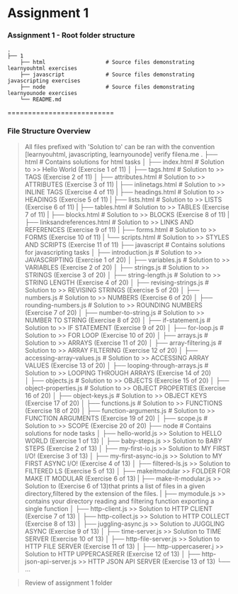 Assignment 1
==========================          
### Assignment 1 - Root folder structure
    .
    ├── 1  
        ├── html                   # Source files demonstrating learnyouhtml exercises
        ├── javascript             # Source files demonstrating javascripting exercises
        ├── node                   # Source files demonstrating learnyounode exercises
        └── README.md  
==========================
### File Structure Overview
> All files prefixed with 'Solution to' can be ran with the convention [learnyouhtml, javascripting, learnyounode] verify filena.me
    .
    ├── html                    # Contains solutions for html tasks
    │   ├── index.html       # Solution to >> Hello World (Exercise 1 of 11)
    │   ├── tags.html         # Solution to >> TAGS (Exercise 2 of 11)
    │   ├── attributes.html   # Solution to >> ATTRIBUTES (Exercise 3 of 11)
    |   ├── inlinetags.html   # Solution to >> INLINE TAGS (Exercise 4 of 11)
    |   ├── headings.html   # Solution to >> HEADINGS (Exercise 5 of 11)
    |   ├── lists.html   # Solution to >> LISTS (Exercise 6 of 11)
    |   ├── tables.html   # Solution to >> TABLES (Exercise 7 of 11)
    |   ├── blocks.html   # Solution to >> BLOCKS (Exercise 8 of 11)
    |   ├── linksandreferences.html   # Solution to >> LINKS AND REFERENCES (Exercise 9 of 11)
    |   ├── forms.html   # Solution to >> FORMS (Exercise 10 of 11)
    |   └── scripts.html   # Solution to >> STYLES AND SCRIPTS (Exercise 11 of 11)
    ├── javascript                    # Contains solutions for javascripting tasks
    │   ├── introduction.js       # Solution to >> JAVASCRIPTING (Exercise 1 of 20)
    │   ├── variables.js       # Solution to >> VARIABLES (Exercise 2 of 20)
    │   ├── strings.js   # Solution to >> STRINGS (Exercise 3 of 20)
    │   ├── string-length.js   # Solution to >> STRING LENGTH (Exercise 4 of 20)
    │   ├── revising-strings.js   # Solution to >> REVISING STRINGS (Exercise 5 of 20)
    │   ├── numbers.js   # Solution to >> NUMBERS (Exercise 6 of 20)
    │   ├── rounding-numbers.js   # Solution to >> ROUNDING NUMBERS (Exercise 7 of 20)
    │   ├── number-to-string.js   # Solution to >> NUMBER TO STRING (Exercise 8 of 20) 
    │   ├── if-statement.js   # Solution to >> IF STATEMENT (Exercise 9 of 20)
    │   ├── for-loop.js   # Solution to >> FOR LOOP (Exercise 10 of 20)
    │   ├── arrays.js   # Solution to >> ARRAYS (Exercise 11 of 20)
    │   ├── array-filtering.js   # Solution to >> ARRAY FILTERING (Exercise 12 of 20)
    │   ├── accessing-array-values.js   # Solution to >> ACCESSING ARRAY VALUES (Exercise 13 of 20) 
    │   ├── looping-through-arrays.js   # Solution to >> LOOPING THROUGH ARRAYS (Exercise 14 of 20)  
    │   ├── objects.js   # Solution to >> OBJECTS (Exercise 15 of 20)
    │   ├── object-properties.js   # Solution to >> OBJECT PROPERTIES (Exercise 16 of 20)
    │   ├── object-keys.js   # Solution to >> OBJECT KEYS (Exercise 17 of 20)
    │   ├── functions.js # Solution to >> FUNCTIONS (Exercise 18 of 20)
    │   ├── function-arguments.js # Solution to >> FUNCTION ARGUMENTS (Exercise 19 of 20) 
    │   ├── scope.js # Solution to >> SCOPE (Exercise 20 of 20) 
    ├── node                    # Contains solutions for node tasks
    │   ├── hello-world.js >> Solution to HELLO WORLD (Exercise 1 of 13)
    │   ├── baby-steps.js >> Solution to BABY STEPS (Exercise 2 of 13)
    │   ├── my-first-io.js >> Solution to MY FIRST I/O! (Exercise 3 of 13)
    │   ├── my-first-async-io.js >> Solution to MY FIRST ASYNC I/O! (Exercise 4 of 13) 
    │   ├── filtered-ls.js >> Solution to FILTERED LS (Exercise 5 of 13)
    │   ├── makeitmodular >> FOLDER FOR MAKE IT MODULAR (Exercise 6 of 13)
    |        ├── make-it-modular.js >> Solution to (Exercise 6 of 13)that prints a list of files in a given directory,filtered by the extension of the files. 
    |        ├── mymodule.js >> contains your directory reading and filtering function exporting a single function
    │   ├── http-client.js >> Solution to HTTP CLIENT (Exercise 7 of 13)
    │   ├── http-collect.js >> Solution to HTTP COLLECT (Exercise 8 of 13)
    │   ├── juggling-async.js >> Solution to JUGGLING ASYNC (Exercise 9 of 13) 
    │   ├── time-server.js >> Solution to TIME SERVER (Exercise 10 of 13) 
    │   ├── http-file-server.js >> Solution to HTTP FILE SERVER (Exercise 11 of 13) 
    │   ├── http-uppercaserer.j >> Solution to HTTP UPPERCASERER (Exercise 12 of 13)
    │   ├── http-json-api-server.js >> HTTP JSON API SERVER (Exercise 13 of 13)
    └── ...

> Review of assignment 1 folder
